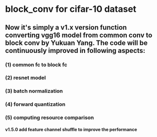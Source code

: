 # block_conv for cifar-10 dataset
## Now it's simply a v1.x version function converting vgg16 model from common conv to block conv by Yukuan Yang. The code will be continuously improved in following aspects:
### (1) common fc to block fc
### (2) resnet model
### (3) batch normalization
### (4) forward quantization
### (5) computing resource comparison

#### v1.5.0 add feature channel shuffle to improve the performance
